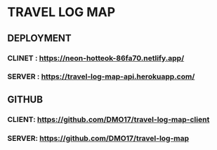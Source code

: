 # TRAVEL LOG MAP 

## DEPLOYMENT 

### CLINET : https://neon-hotteok-86fa70.netlify.app/
### SERVER : https://travel-log-map-api.herokuapp.com/

## GITHUB 
### CLIENT: https://github.com/DMO17/travel-log-map-client
### SERVER: https://github.com/DMO17/travel-log-map
